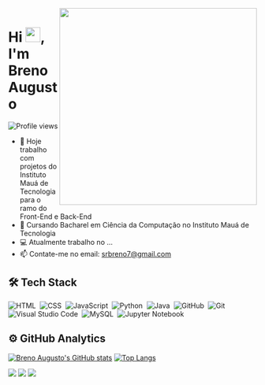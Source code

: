 <img align="right" height="400em" src="https://raw.githubusercontent.com/gist/BrenoAugustoOG/91d4871151e3b81ed6a8a2aef307a464/raw/48dcb5793f2ebdac9a0b7a9e76e670d1c1c23c80/githubcard.svg"/>
<h1 align="left">Hi <img src="https://raw.githubusercontent.com/kaueMarques/kaueMarques/master/hi.gif" height="30px">, I'm Breno Augusto</h1>
<p align="left"> <img src="https://komarev.com/ghpvc/?username=BrenoAugustoOG&color=blue" alt="Profile views" /> </p>

- 🔭 Hoje trabalho com projetos do Instituto Mauá de Tecnologia para o ramo do Front-End e Back-End
- 🌱 Cursando Bacharel em Ciência da Computação no Instituto Mauá de Tecnologia
- 💻 Atualmente trabalho no ...
- 📫 Contate-me no email: srbreno7@gmail.com

<h2>🛠 Tech Stack</h2> 

![HTML](https://img.shields.io/badge/-HTML-05122A?style=flat&logo=HTML5)&nbsp;
![CSS](https://img.shields.io/badge/-CSS-05122A?style=flat&logo=CSS3&logoColor=1572B6)&nbsp;
![JavaScript](https://img.shields.io/badge/-JavaScript-05122A?style=flat&logo=javascript)&nbsp;
![Python](https://img.shields.io/badge/-Python-05122A?style=flat&logo=python)&nbsp;
![Java](https://img.shields.io/badge/-Java-05122A?style=flat&logo=java)&nbsp;
![GitHub](https://img.shields.io/badge/-GitHub-05122A?style=flat&logo=github)&nbsp;
![Git](https://img.shields.io/badge/-Git-05122A?style=flat&logo=git)&nbsp;
![Visual Studio Code](https://img.shields.io/badge/-Visual%20Studio%20Code-05122A?style=flat&logo=visual-studio-code&logoColor=007ACC)&nbsp;
![MySQL](https://img.shields.io/badge/-MySQL-05122A?style=flat&logo=mysql)&nbsp;
![Jupyter Notebook](https://img.shields.io/badge/-Jupyter-05122A?style=flat&logo=jupyter)&nbsp;

<h2>⚙️ GitHub Analytics</h2>

[![Breno Augusto's GitHub stats](https://github-readme-stats.vercel.app/api?username=BrenoAugustoOG&show_icons=true&theme=holi&include_all_commits=true&count_private=true)](https://github.com/BrenoAugustoOG/github-readme-stats)
[![Top Langs](https://github-readme-stats.vercel.app/api/top-langs/?username=BrenoAugustoOG&layout=compact&langs_count=16&theme=holi)](https://github.com/BrenoAugustoOG/github-readme-stats)



<div>
  <a href="https://www.instagram.com/_brenoaugustoo/" target="_blank"><img src="https://img.shields.io/badge/-Instagram-%23E4405F?style=for-the-badge&logo=instagram&logoColor=white" target="_blank"></a>
  <a href="https://www.linkedin.com/in/brenoaugustoog/" target="_blank"><img src="https://img.shields.io/badge/-LinkedIn-%230077B5?style=for-the-badge&logo=linkedin&logoColor=white" target="_blank"></a>
  <a href = "mailto:srbreno7@gmail.com"><img src="https://img.shields.io/badge/-Gmail-%23333?style=for-the-badge&logo=gmail&logoColor=white" target="_blank"></a>
</div>

